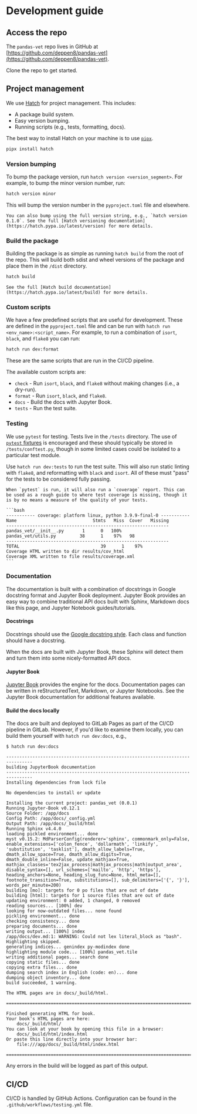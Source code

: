 # Development guide

## Access the repo

The `pandas-vet` repo lives in GitHub at [https://github.com/deppen8/pandas-vet](https://github.com/deppen8/pandas-vet).

Clone the repo to get started.

## Project management

We use [Hatch](https://hatch.pypa.io/) for project management. This includes:

- A package build system.
- Easy version bumping.
- Running scripts (e.g., tests, formatting, docs).

The best way to install Hatch on your machine is to use [`pipx`](https://pipxproject.github.io/pipx/).

```bash
pipx install hatch
```

### Version bumping

To bump the package version, run `hatch version <version_segment>`. For example, to bump the minor version number, run:

```bash
hatch version minor
```

This will bump the version number in the `pyproject.toml` file and elsewhere.

```{note}
You can also bump using the full version string, e.g., `hatch version 0.1.0`. See the full [Hatch versioning documentation](https://hatch.pypa.io/latest/version) for more details.
```

### Build the package

Building the package is as simple as running `hatch build` from the root of the repo. This will build both sdist and wheel versions of the package and place them in the `/dist` directory.

```bash
hatch build
```

```{note}
See the full [Hatch build documentation](https://hatch.pypa.io/latest/build) for more details.
```

### Custom scripts

We have a few predefined scripts that are useful for development. These are defined in the `pyproject.toml` file and can be run with `hatch run <env_name>:<script_name>`. For example, to run a combination of `isort`, `black`, and `flake8` you can run:

```bash
hatch run dev:format
```

These are the same scripts that are run in the CI/CD pipeline.

The available custom scripts are:

- `check` - Run `isort`, `black`, and `flake8` without making changes (i.e., a dry-run).
- `format` - Run `isort`, `black`, and `flake8`.
- `docs` - Build the docs with Jupyter Book.
- `tests` - Run the test suite.

### Testing

We use `pytest` for testing. Tests live in the `/tests` directory. The use of [`pytest` fixtures](https://docs.pytest.org/en/stable/explanation/fixtures.html) is encouraged and these should typically be stored in `/tests/conftest.py`, though in some limited cases could be isolated to a particular test module.

Use `hatch run dev:tests` to run the test suite. This will also run static linting with `flake8`, and reformatting with `black` and `isort`. All of these must "pass" for the tests to be considered fully passing.

````{tip}
When `pytest` is run, it will also run a `coverage` report. This can be used as a rough guide to where test coverage is missing, though it is by no means a measure of the quality of your tests.

```bash
----------- coverage: platform linux, python 3.9.9-final-0 -----------
Name                             Stmts   Miss  Cover   Missing
--------------------------------------------------------------
pandas_vet/__init__.py       1      0   100%
pandas_vet/utils.py         38      1    97%   98
--------------------------------------------------------------
TOTAL                               39      1    97%
Coverage HTML written to dir results/cov_html
Coverage XML written to file results/coverage.xml
```
````

### Documentation

The documentation is built with a combination of docstrings in Google docstring format and Jupyter Book deployment. Jupyter Book provides an easy way to combine traditional API docs built with Sphinx, Markdown docs like this page, and Jupyter Notebook guides/tutorials.

#### Docstrings

Docstrings should use the [Google docstring style](https://sphinxcontrib-napoleon.readthedocs.io/en/latest/example_google.html). Each class and function should have a docstring.

When the docs are built with Jupyter Book, these Sphinx will detect them and turn them into some nicely-formatted API docs.

#### Jupyter Book

[Jupyter Book](https://jupyterbook.org/intro.html) provides the engine for the docs. Documentation pages can be written in reStructuredText, Markdown, or Jupyter Notebooks. See the Jupyter Book documentation for additional features available.

#### Build the docs locally

The docs are built and deployed to GitLab Pages as part of the CI/CD pipeline in GitLab. However, if you'd like to examine them locally, you can build them yourself with `hatch run dev:docs`, e.g.,

```console
$ hatch run dev:docs

--------------------------------------------------------------------------------
building JupyterBook documentation
--------------------------------------------------------------------------------
Installing dependencies from lock file

No dependencies to install or update

Installing the current project: pandas_vet (0.0.1)
Running Jupyter-Book v0.12.1
Source Folder: /app/docs
Config Path: /app/docs/_config.yml
Output Path: /app/docs/_build/html
Running Sphinx v4.4.0
loading pickled environment... done
myst v0.15.2: MdParserConfig(renderer='sphinx', commonmark_only=False, enable_extensions=['colon_fence', 'dollarmath', 'linkify', 'substitution', 'tasklist'], dmath_allow_labels=True, dmath_allow_space=True, dmath_allow_digits=True, dmath_double_inline=False, update_mathjax=True, mathjax_classes='tex2jax_process|mathjax_process|math|output_area', disable_syntax=[], url_schemes=['mailto', 'http', 'https'], heading_anchors=None, heading_slug_func=None, html_meta=[], footnote_transition=True, substitutions=[], sub_delimiters=['{', '}'], words_per_minute=200)
building [mo]: targets for 0 po files that are out of date
building [html]: targets for 1 source files that are out of date
updating environment: 0 added, 1 changed, 0 removed
reading sources... [100%] dev
looking for now-outdated files... none found
pickling environment... done
checking consistency... done
preparing documents... done
writing output... [100%] index
/app/docs/dev.md:1: WARNING: Could not lex literal_block as "bash". Highlighting skipped.
generating indices... genindex py-modindex done
highlighting module code... [100%] pandas_vet.tile
writing additional pages... search done
copying static files... done
copying extra files... done
dumping search index in English (code: en)... done
dumping object inventory... done
build succeeded, 1 warning.

The HTML pages are in docs/_build/html.

===============================================================================

Finished generating HTML for book.
Your book's HTML pages are here:
    docs/_build/html/
You can look at your book by opening this file in a browser:
    docs/_build/html/index.html
Or paste this line directly into your browser bar:
    file:///app/docs/_build/html/index.html

===============================================================================
```

Any errors in the build will be logged as part of this output.

## CI/CD

CI/CD is handled by GitHub Actions. Configuration can be found in the `.github/workflows/testing.yml` file.
